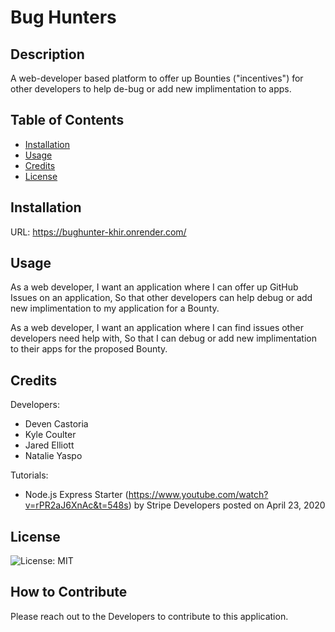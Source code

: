 # Bug Hunters

## Description

A web-developer based platform to offer up Bounties ("incentives") for other developers to help de-bug or add new implimentation to apps.

## Table of Contents

- [Installation](#installation)
- [Usage](#usage)
- [Credits](#credits)
- [License](#license)

## Installation

URL: https://bughunter-khir.onrender.com/

## Usage

As a web developer,
I want an application where I can offer up GitHub Issues on an application,
So that other developers can help debug or add new implimentation to my application for a Bounty.

As a web developer,
I want an application where I can find issues other developers need help with,
So that I can debug or add new implimentation to their apps for the proposed Bounty.

## Credits

Developers:
- Deven Castoria
- Kyle Coulter
- Jared Elliott
- Natalie Yaspo

Tutorials:
- Node.js Express Starter (https://www.youtube.com/watch?v=rPR2aJ6XnAc&t=548s) by Stripe Developers posted on April 23, 2020

## License

![License: MIT](https://img.shields.io/badge/License-MIT-blue.svg)

## How to Contribute

Please reach out to the Developers to contribute to this application.

